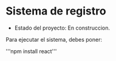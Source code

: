 <h1>Sistema de registro</h1>

- Estado del proyecto: En construccion.

Para ejecutar el sistema, debes poner:

'''npm install react'''
